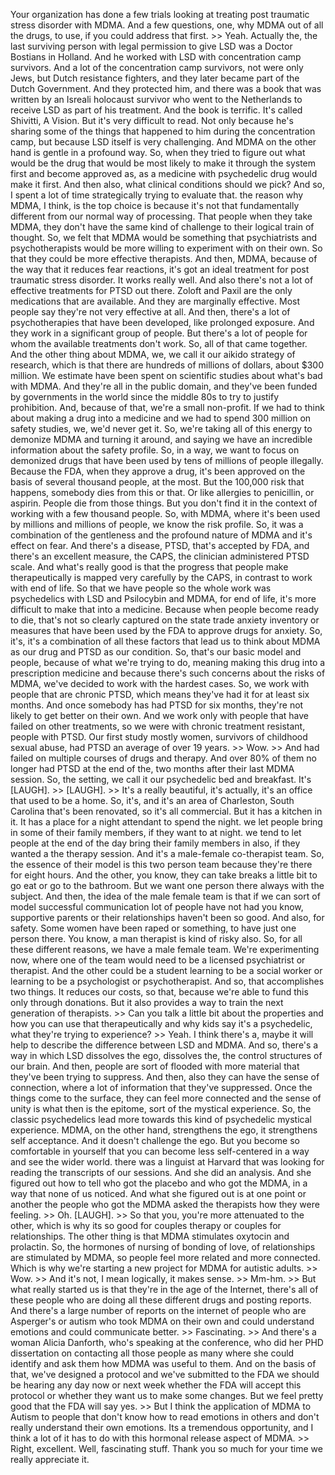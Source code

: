 Your organization has done a few trials looking at treating post traumatic
stress disorder with MDMA. And a few questions, one, why MDMA out of all the
drugs, to use, if you could address that first.
&gt;&gt; Yeah. Actually the, the last surviving person with legal permission to give LSD
was a Doctor Bostians in Holland. And he worked with LSD with concentration
camp survivors. And a lot of the concentration camp survivors, not were only
Jews, but Dutch resistance fighters, and they later became part of the Dutch
Government. And they protected him, and there was a book that was written by an
Isreali holocaust survivor who went to the Netherlands to receive LSD as part
of his treatment. And the book is terrific. It's called Shivitti, A Vision. But
it's very difficult to read. Not only because he's sharing some of the things
that happened to him during the concentration camp, but because LSD itself is
very challenging. And MDMA on the other hand is gentle in a profound way. So,
when they tried to figure out what would be the drug that would be most likely
to make it through the system first and become approved as, as a medicine with
psychedelic drug would make it first. And then also, what clinical conditions
should we pick? And so, I spent a lot of time strategically trying to evaluate
that. the reason why MDMA, I think, is the top choice is because it's not that
fundamentally different from our normal way of processing. That people when
they take MDMA, they don't have the same kind of challenge to their logical
train of thought. So, we felt that MDMA would be something that psychiatrists
and psychotherapists would be more willing to experiment with on their own. So
that they could be more effective therapists. And then, MDMA, because of the
way that it reduces fear reactions, it's got an ideal treatment for post
traumatic stress disorder. It works really well. And also there's not a lot of
effective treatments for PTSD out there. Zoloft and Paxil are the only
medications that are available. And they are marginally effective. Most people
say they're not very effective at all. And then, there's a lot of
psychotherapies that have been developed, like prolonged exposure. And they
work in a significant group of people. But there's a lot of people for whom the
available treatments don't work. So, all of that came together. And the other
thing about MDMA, we, we call it our aikido strategy of research, which is that
there are hundreds of millions of dollars, about $300 million. We estimate have
been spent on scientific studies about what's bad with MDMA. And they're all in
the public domain, and they've been funded by governments in the world since
the middle 80s to try to justify prohibition. And, because of that, we're a
small non-profit. If we had to think about making a drug into a medicine and we
had to spend 300 million on safety studies, we, we'd never get it. So, we're
taking all of this energy to demonize MDMA and turning it around, and saying we
have an incredible information about the safety profile. So, in a way, we
want to focus on demonized drugs that have been used by tens of millions of
people illegally. Because the FDA, when they approve a drug, it's been approved
on the basis of several thousand people, at the most. But the 100,000 risk that
happens, somebody dies from this or that. Or like allergies to penicillin, or
aspirin. People die from those things. But you don't find it in the context of
working with a few thousand people. So, with MDMA, where it's been used by
millions and millions of people, we know the risk profile. So, it was a
combination of the gentleness and the profound nature of MDMA and it's effect
on fear. And there's a disease, PTSD, that's accepted by FDA, and there's an
excellent measure, the CAPS, the clinician administered PTSD scale. And what's
really good is that the progress that people make therapeutically is mapped
very carefully by the CAPS, in contrast to work with end of life. So that we
have people so the whole work was psychedelics with LSD and Psilocybin and
MDMA, for end of life, it's more difficult to make that into a medicine.
Because when people become ready to die, that's not so clearly captured on the
state trade anxiety inventory or measures that have been used by the FDA to
approve drugs for anxiety. So, it's, it's a combination of all these factors
that lead us to think about MDMA as our drug and PTSD as our condition. So,
that's our basic model and people, because of what we're trying to do, meaning
making this drug into a prescription medicine and because there's such concerns
about the risks of MDMA, we've decided to work with the hardest cases. So, we
work with people that are chronic PTSD, which means they've had it for at least
six months. And once somebody has had PTSD for six months, they're not likely
to get better on their own. And we work only with people that have failed on
other treatments, so we were with chronic treatment resistant, people with
PTSD. Our first study mostly women, survivors of childhood sexual abuse, had
PTSD an average of over 19 years. &gt;&gt; Wow.
&gt;&gt; And had failed on multiple courses of drugs and therapy. And over 80% of them
no longer had PTSD at the end of the, two months after their last MDMA session.
So, the setting, we call it our psychedelic bed and breakfast. It's [LAUGH]. &gt;&gt; [LAUGH].
&gt;&gt; It's a really beautiful, it's actually, it's an office that used to be a home.
So, it's, and it's an area of Charleston, South Carolina that's been renovated,
so it's all commercial. But it has a kitchen in it. It has a place for a night
attendant to spend the night. we let people bring in some of their family
members, if they want to at night. we tend to let people at the end of the day
bring their family members in also, if they wanted a the therapy session. And
it's a male-female co-therapist team. So, the essence of their model is this
two person team because they're there for eight hours. And the other, you know,
they can take breaks a little bit to go eat or go to the bathroom. But we want
one person there always with the subject. And then, the idea of the male female
team is that if we can sort of model successful communication lot of people
have not had you know, supportive parents or their relationships haven't been
so good. And also, for safety. Some women have been raped or something, to have
just one person there. You know, a man therapist is kind of risky also. So, for
all these different reasons, we have a male female team. We're experimenting
now, where one of the team would need to be a licensed psychiatrist or
therapist. And the other could be a student learning to be a social worker or
learning to be a psychologist or psychotherapist. And so, that accomplishes two
things. It reduces our costs, so that, because we're able to fund this only
through donations. But it also provides a way to train the next generation of
therapists.
&gt;&gt; Can you talk a little bit about the properties and how you can use that
therapeutically and why kids say it's a psychedelic, what they're trying to
experience?
&gt;&gt; Yeah. I think there's a, maybe it will help to describe the difference between
LSD and MDMA. And so, there's a way in which LSD dissolves the ego, dissolves
the, the control structures of our brain. And then, people are sort of flooded
with more material that they've been trying to suppress. And then, also they
can have the sense of connection, where a lot of information that they've
suppressed. Once the things come to the surface, they can feel more connected
and the sense of unity is what then is the epitome, sort of the mystical
experience. So, the classic psychedelics lead more towards this kind of
psychedelic mystical experience. MDMA, on the other hand, strengthens the ego,
it strengthens self acceptance. And it doesn't challenge the ego. But you
become so comfortable in yourself that you can become less self-centered in a
way and see the wider world. there was a linguist at Harvard that was looking
for reading the transcripts of our sessions. And she did an analysis. And she
figured out how to tell who got the placebo and who got the MDMA, in a way that
none of us noticed. And what she figured out is at one point or another the
people who got the MDMA asked the therapists how they were feeling.
&gt;&gt; Oh. [LAUGH].
&gt;&gt; So that you, you're more attenuated to the other, which is why its so good for
couples therapy or couples for relationships. The other thing is that MDMA
stimulates oxytocin and prolactin. So, the hormones of nursing of bonding of
love, of relationships are stimulated by MDMA, so people feel more related and
more connected. Which is why we're starting a new project for MDMA for autistic
adults.
&gt;&gt; Wow.
&gt;&gt; And it's not, I mean logically, it makes sense. &gt;&gt; Mm-hm.
&gt;&gt; But what really started us is that they're in the age of the Internet, there's
all of these people who are doing all these different drugs and posting
reports. And there's a large number of reports on the internet of people who
are Asperger's or autism who took MDMA on their own and could understand
emotions and could communicate better.
&gt;&gt; Fascinating.
&gt;&gt; And there's a woman Alicia Danforth, who's speaking at the conference, who did
her PHD dissertation on contacting all those people as many where she could
identify and ask them how MDMA was useful to them. And on the basis of that,
we've designed a protocol and we've submitted to the FDA we should be hearing
any day now or next week whether the FDA will accept this protocol or whether
they want us to make some changes. But we feel pretty good that the FDA will
say yes.
&gt;&gt; But I think the application of MDMA to Autism to people that don't know how to
read emotions in others and don't really understand their own emotions. Its a
tremendous opportunity, and I think a lot of it has to do with this hormonal
release aspect of MDMA.
&gt;&gt; Right, excellent. Well, fascinating stuff. Thank you so much for your time we
really appreciate it.
